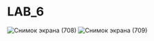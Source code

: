 # LAB_6
![Снимок экрана (708)](https://github.com/BorisDeLaMar/LAB_6/assets/91004615/1dd01923-3a37-43d5-8ff5-658642f99e91)
![Снимок экрана (709)](https://github.com/BorisDeLaMar/LAB_6/assets/91004615/0778ad4f-43b0-4c55-b9d5-7df0fd41a78d)
